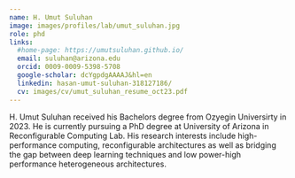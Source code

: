 ```yaml
---
name: H. Umut Suluhan
image: images/profiles/lab/umut_suluhan.jpg
role: phd
links:
  #home-page: https://umutsuluhan.github.io/
  email: suluhan@arizona.edu
  orcid: 0009-0009-5398-5708
  google-scholar: dcYgpdgAAAAJ&hl=en
  linkedin: hasan-umut-suluhan-318127186/
  cv: images/cv/umut_suluhan_resume_oct23.pdf
---
```


H. Umut Suluhan received his Bachelors degree from Ozyegin Universirty in 2023. He is currently pursuing a PhD degree at University of Arizona in Reconfigurable Computing Lab. His research interests include high-performance computing, reconfigurable architectures as well as bridging the gap between deep learning techniques and low power-high performance heterogeneous architectures. 